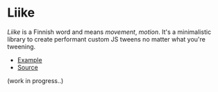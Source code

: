 # Liike
*Liike* is a Finnish word and means *movement*, *motion*. It's a minimalistic library to create performant custom JS tweens no matter what you're tweening.

- [Example](https://pakastin.github.io/Liike/)
- [Source](https://github.com/pakastin/Liike/blob/master/src/index.js)

(work in progress..)
